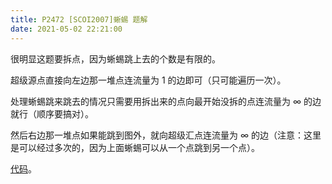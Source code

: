 ```yaml
---
title: P2472 [SCOI2007]蜥蜴 题解
date: 2021-05-02 22:21:00
---
```


很明显这题要拆点，因为蜥蜴跳上去的个数是有限的。

超级源点直接向左边那一堆点连流量为 $1$ 的边即可（只可能遍历一次）。

处理蜥蜴跳来跳去的情况只需要用拆出来的点向最开始没拆的点连流量为 $\infty$ 的边就行（顺序要搞对）。

然后右边那一堆点如果能跳到图外，就向超级汇点连流量为 $\infty$ 的边（注意：这里是可以经过多次的，因为上面蜥蜴可以从一个点跳到另一个点）。

[代码](https://www.luogu.com.cn/paste/wl4y3d39)。